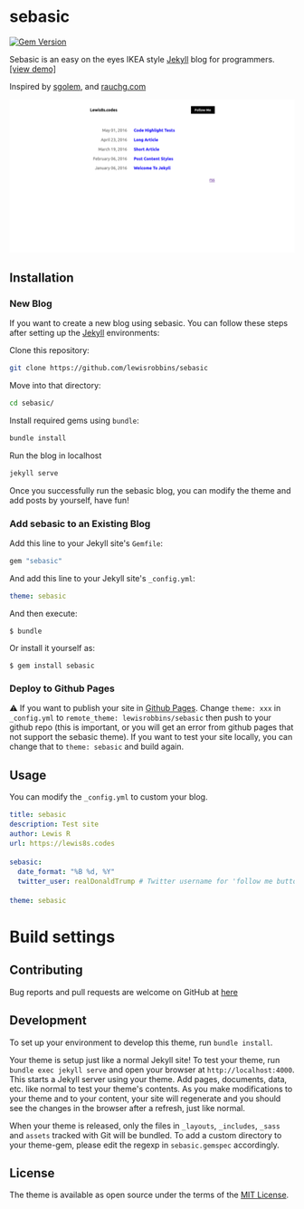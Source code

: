 # sebasic

[![Gem Version](https://badge.fury.io/rb/sebasic.svg)](https://badge.fury.io/rb/sebasic)

Sebasic is an easy on the eyes IKEA style [Jekyll](https://jekyllrb.com/) blog for programmers. [[view demo]](https://lewis8s.codes) 

Inspired by [sgolem](https://sgolem.com/), and [rauchg.com](https://rauchg.com/)

![](./github/banner_2.png)

## Installation

### New Blog
If you want to create a new blog using sebasic. You can follow these steps after setting up the [Jekyll](https://jekyllrb.com) environments:

Clone this repository: 
```bash
git clone https://github.com/lewisrobbins/sebasic
```

Move into that directory:
```bash
cd sebasic/
```

Install required gems using `bundle`:
```bash
bundle install
```

Run the blog in localhost
```bash
jekyll serve
```

Once you successfully run the sebasic blog, you can modify the theme and add posts by yourself, have fun!

### Add sebasic to an Existing Blog

Add this line to your Jekyll site's `Gemfile`:

```ruby
gem "sebasic"
```

And add this line to your Jekyll site's `_config.yml`:

```yaml
theme: sebasic
```

And then execute:

    $ bundle

Or install it yourself as:

    $ gem install sebasic

### Deploy to Github Pages

:warning: If you want to publish your site in [Github Pages](https://pages.github.com/). Change `theme: xxx` in `_config.yml` to `remote_theme: lewisrobbins/sebasic` then push to your github repo (this is important, or you will get an error from github pages that not support the sebasic theme). If you want to test your site locally, you can change that to `theme: sebasic` and build again.



## Usage

You can modify the `_config.yml` to custom your blog. 

```yaml
title: sebasic
description: Test site
author: Lewis R
url: https://lewis8s.codes

sebasic:
  date_format: "%B %d, %Y"
  twitter_user: realDonaldTrump # Twitter username for 'follow me button'

theme: sebasic
```

# Build settings

## Contributing

Bug reports and pull requests are welcome on GitHub at [here](https://github.com/lewisrobbins/sebasic)

## Development

To set up your environment to develop this theme, run `bundle install`.

Your theme is setup just like a normal Jekyll site! To test your theme, run `bundle exec jekyll serve` and open your browser at `http://localhost:4000`. This starts a Jekyll server using your theme. Add pages, documents, data, etc. like normal to test your theme's contents. As you make modifications to your theme and to your content, your site will regenerate and you should see the changes in the browser after a refresh, just like normal.

When your theme is released, only the files in `_layouts`, `_includes`, `_sass` and `assets` tracked with Git will be bundled.
To add a custom directory to your theme-gem, please edit the regexp in `sebasic.gemspec` accordingly.

## License

The theme is available as open source under the terms of the [MIT License](https://opensource.org/licenses/MIT).

